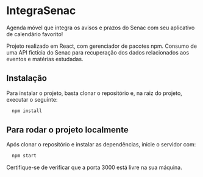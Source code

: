 
# IntegraSenac

Agenda móvel que integra os avisos e prazos do Senac com seu aplicativo de calendário favorito!

Projeto realizado em React, com gerenciador de pacotes npm. Consumo de uma API fictícia do Senac para recuperação dos dados relacionados aos eventos e matérias estudadas.


## Instalação

Para instalar o projeto, basta clonar o repositório e, na raiz do projeto, executar o seguinte:

```bash
  npm install
```

## Para rodar o projeto localmente

Após clonar o repositório e instalar as dependências, inicie o servidor com:

```bash
  npm start
```

Certifique-se de verificar que a porta 3000 está livre na sua máquina.

